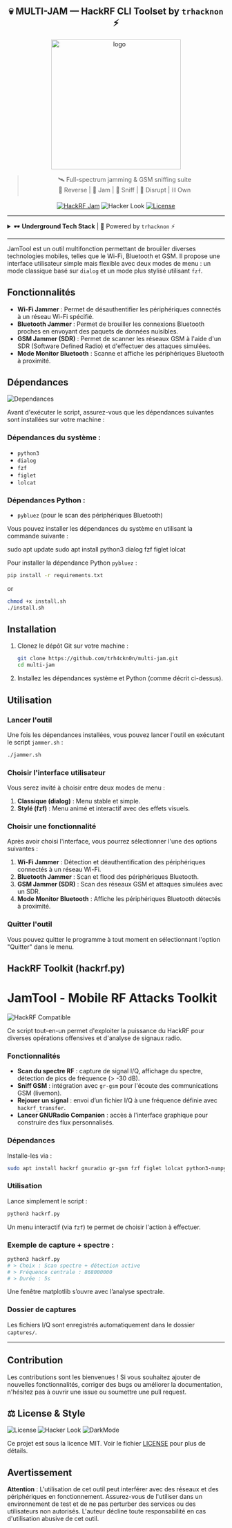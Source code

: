 <div align="center">

## 💀 MULTI-JAM — HackRF CLI Toolset by <code>trhacknon</code> ⚡

<img src="https://h.top4top.io/p_3400wd9lq0.jpg" alt="logo" width="300"/>

> 🛰️ Full-spectrum jamming & GSM sniffing suite  
> 🧠 Reverse | 🧨 Jam | 📡 Sniff | 🎯 Disrupt | ⛓️ Own

[![HackRF Jam](https://img.shields.io/badge/HackRF-Jam_by_TRHACKNON-purple?logo=hackaday)](https://github.com/trhacknon)
![Hacker Look](https://img.shields.io/badge/We_are-anonymous-ff00ff?logo=eye)
[![License](https://img.shields.io/badge/License-GPLv3-blue)](LICENSE)

</div>

---

<details>
  <summary>🕶️ <strong>Underground Tech Stack</strong> | 👤 Powered by <code>trhacknon</code> ⚡</summary>

  <br>

  ### 🛠️ Core Technologies  
  ![Python](https://img.shields.io/badge/Python-3.x-blue?logo=python)
  ![Bash](https://img.shields.io/badge/Shell-Bash-121011?logo=gnu-bash&logoColor=white)
  ![GNU Radio](https://img.shields.io/badge/GNU_Radio-SDR-red?logo=gnuradio)
  ![gr-gsm](https://img.shields.io/badge/gr--gsm-GSM_Analysis-orange)
  ![HackRF](https://img.shields.io/badge/HackRF-One-6e40c9?logo=hackaday)

  ### 🧨 Offensive Ops  
  ![HackRF Jam](https://img.shields.io/badge/Jamming%20Enabled-trhacknon-purple?logo=hackaday)
  ![Anonymous Style](https://img.shields.io/badge/Anonymous-We_are_Legion-black?logo=anonymous)
  ![HTB Ready](https://img.shields.io/badge/Hack_The_Box-Certified-green?logo=hackthebox)
  ![Metasploit](https://img.shields.io/badge/Metasploit-Ready-red?logo=metasploit)
  ![Termux](https://img.shields.io/badge/Termux-Compatible-black?logo=termux)
  ![CLI Tool](https://img.shields.io/badge/Interface-CLI-lightgrey?logo=gnome-terminal)

  ### ⚙️ Shell & Recon  
  ![fzf](https://img.shields.io/badge/fzf-integration-yellow?logo=linux)
  ![BlueZ](https://img.shields.io/badge/Bluetooth-BlueZ-0072c6?logo=bluetooth)
  ![RfCat](https://img.shields.io/badge/rfcat-ready-red?logo=usb)
  ![rtl-sdr](https://img.shields.io/badge/RTL--SDR-supported-lightblue?logo=raspberrypi)

  ### 🧪 Tested & Proven  
  ![Kali](https://img.shields.io/badge/Tested_on-Kali_Linux-blue?logo=kalilinux)
  ![Debian](https://img.shields.io/badge/Compatible-Debian/Ubuntu-green?logo=debian)

  <br>

  > 🧬 *“We are Hackers. We Jam. We Signal. We Own. We do it loud.”*

</details>

---

JamTool est un outil multifonction permettant de brouiller diverses technologies mobiles, telles que le Wi-Fi, Bluetooth et GSM. Il propose une interface utilisateur simple mais flexible avec deux modes de menu : un mode classique basé sur `dialog` et un mode plus stylisé utilisant `fzf`. 

## Fonctionnalités

- **Wi-Fi Jammer** : Permet de désauthentifier les périphériques connectés à un réseau Wi-Fi spécifié.
- **Bluetooth Jammer** : Permet de brouiller les connexions Bluetooth proches en envoyant des paquets de données nuisibles.
- **GSM Jammer (SDR)** : Permet de scanner les réseaux GSM à l'aide d'un SDR (Software Defined Radio) et d'effectuer des attaques simulées.
- **Mode Monitor Bluetooth** : Scanne et affiche les périphériques Bluetooth à proximité.

## Dépendances
![Dependances](https://img.shields.io/badge/Dependances-ff00ff)

Avant d'exécuter le script, assurez-vous que les dépendances suivantes sont installées sur votre machine :

### Dépendances du système :
- `python3`
- `dialog`
- `fzf`
- `figlet`
- `lolcat`

### Dépendances Python :
- `pybluez` (pour le scan des périphériques Bluetooth)

Vous pouvez installer les dépendances du système en utilisant la commande suivante :

sudo apt update
sudo apt install python3 dialog fzf figlet lolcat

Pour installer la dépendance Python `pybluez` :

```bash
pip install -r requirements.txt
```
or
```bash
chmod +x install.sh
./install.sh
```

## Installation

1. Clonez le dépôt Git sur votre machine :
   ```bash
   git clone https://github.com/trh4ckn0n/multi-jam.git
   cd multi-jam
   ```

3. Installez les dépendances système et Python (comme décrit ci-dessus).

## Utilisation

### Lancer l'outil

Une fois les dépendances installées, vous pouvez lancer l'outil en exécutant le script `jammer.sh` :

```bash
./jammer.sh
```

### Choisir l'interface utilisateur

Vous serez invité à choisir entre deux modes de menu :

1. **Classique (dialog)** : Menu stable et simple.
2. **Stylé (fzf)** : Menu animé et interactif avec des effets visuels.

### Choisir une fonctionnalité

Après avoir choisi l'interface, vous pourrez sélectionner l'une des options suivantes :

1. **Wi-Fi Jammer** : Détection et déauthentification des périphériques connectés à un réseau Wi-Fi.
2. **Bluetooth Jammer** : Scan et flood des périphériques Bluetooth.
3. **GSM Jammer (SDR)** : Scan des réseaux GSM et attaques simulées avec un SDR.
4. **Mode Monitor Bluetooth** : Affiche les périphériques Bluetooth détectés à proximité.

### Quitter l'outil

Vous pouvez quitter le programme à tout moment en sélectionnant l'option "Quitter" dans le menu.

## HackRF Toolkit (hackrf.py)
# JamTool - Mobile RF Attacks Toolkit

![HackRF Compatible](https://img.shields.io/badge/HackRF-Compatible-blue?logo=hackaday)

Ce script tout-en-un permet d'exploiter la puissance du HackRF pour diverses opérations offensives et d'analyse de signaux radio.

### Fonctionnalités

- **Scan du spectre RF** : capture de signal I/Q, affichage du spectre, détection de pics de fréquence (> -30 dB).
- **Sniff GSM** : intégration avec `gr-gsm` pour l'écoute des communications GSM (livemon).
- **Rejouer un signal** : envoi d’un fichier I/Q à une fréquence définie avec `hackrf_transfer`.
- **Lancer GNURadio Companion** : accès à l'interface graphique pour construire des flux personnalisés.

### Dépendances

Installe-les via :

```bash
sudo apt install hackrf gnuradio gr-gsm fzf figlet lolcat python3-numpy python3-matplotlib
```

### Utilisation

Lance simplement le script :

```bash
python3 hackrf.py
```

Un menu interactif (via `fzf`) te permet de choisir l'action à effectuer.

### Exemple de capture + spectre :

```bash
python3 hackrf.py
# > Choix : Scan spectre + détection active
# > Fréquence centrale : 868000000
# > Durée : 5s
```

Une fenêtre matplotlib s’ouvre avec l’analyse spectrale.

### Dossier de captures

Les fichiers I/Q sont enregistrés automatiquement dans le dossier `captures/`.

---

## Contribution

Les contributions sont les bienvenues ! Si vous souhaitez ajouter de nouvelles fonctionnalités, corriger des bugs ou améliorer la documentation, n'hésitez pas à ouvrir une issue ou soumettre une pull request.

## ⚖️ License & Style  
  ![License](https://img.shields.io/badge/License-GPLv3-blue)
  ![Hacker Look](https://img.shields.io/badge/We_are-anonymous-ff00ff?logo=eye)
  ![DarkMode](https://img.shields.io/badge/UI-Dark_Mode_Only-black?logo=darkreader)


Ce projet est sous la licence MIT. Voir le fichier [LICENSE](LICENSE) pour plus de détails.

## Avertissement

**Attention** : L'utilisation de cet outil peut interférer avec des réseaux et des périphériques en fonctionnement. Assurez-vous de l'utiliser dans un environnement de test et de ne pas perturber des services ou des utilisateurs non autorisés. L'auteur décline toute responsabilité en cas d'utilisation abusive de cet outil.

